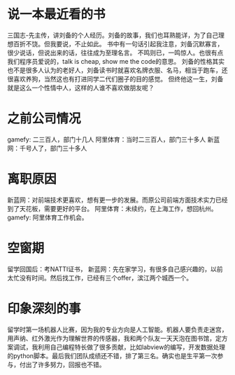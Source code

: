 # 说一本最近看的书
三国志-先主传，讲刘备的个人经历。刘备的故事，我们也耳熟能详，为了自己理想百折不饶。但我要说，不止如此。
书中有一句话引起我注意，刘备沉默寡言，很少说话，但说出来的话，往往成为至理名言。
不鸣则已，一鸣惊人。也很有点我们程序员爱说的，talk is cheap, show me the code的意思。
刘备的性格其实也不是很多人认为的老好人，刘备读书时就喜欢名牌衣服、名马，相当于跑车，还很喜欢养狗，当然这也有打进同学二代们圈子的目的感觉。
但终他这一生，刘备就是这么一个性情中人，这样的人谁不喜欢做朋友呢？

# 之前公司情况
gamefy: 二三百人，部门十几人
阿里体育：当时二三百人，部门三十多人
新蓝网：千号人了，部门三十多人

# 离职原因
新蓝网：对前端技术更喜欢，想有更一步的发展。而原公司前端方面技术实力已经到了天花板，需要更好的平台。
阿里体育：未续约，在上海工作，想回杭州。
gamefy: 阿里体育工作机会。

# 空窗期
留学回国后：考NATTI证书，
新蓝网：先在家学习，有很多自己感兴趣的，以前太忙没有时间。然后找工作，已经有三个offer，滨江两个城西一个。

# 印象深刻的事
留学时第一场机器人比赛，因为我的专业方向是人工智能。机器人要负责走迷宫，用声纳、红外激光作为理解世界的传感器，我和两个队友一天天泡在图书馆，定方案调试，我利用自己编程特长做了很多贡献，比如labview的编写，开发数据处理的python脚本。最后我们团队成绩还不错，排了第三名。确实也是生平第一次参与，付出了许多努力，回报也不错。


